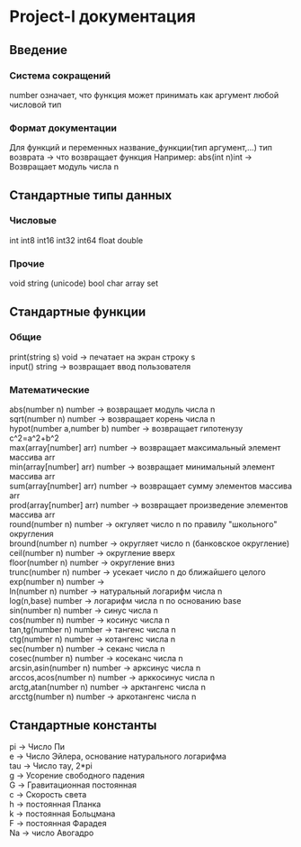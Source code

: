 # Project-l документация

## Введение
### Система сокращений
number означает, что функция может принимать как аргумент любой числовой тип
### Формат документации
Для функций и переменных
название_функции(тип аргумент,...) тип возврата -> что возвращает функция
Например:
abs(int n)int -> Возвращает модуль числа n
## Стандартные типы данных
### Числовые
int int8 int16 int32 int64 float double
### Прочие
void string (unicode) bool char array set
## Стандартные функции
### Общие
print(string s) void -> печатает на экран строку s  
input() string -> возвращает ввод пользователя
### Математические
abs(number n) number -> возвращает модуль числа n  
sqrt(number n) number -> возвращает корень числа n  
hypot(number a,number b) number -> возвращает гипотенузу c^2=a^2+b^2    
max(array[number] arr) number -> возвращает максимальный элемент массива arr   
min(array[number] arr) number -> возвращает минимальный элемент массива arr  
sum(array[number] arr) number -> возвращает сумму элементов массива arr  
prod(array[number] arr) number -> возвращает произведение элементов массива arr  
round(number n) number ->  окгуляет число n по правилу "школьного" округления  
bround(number n) number -> округляет число n (банковское округление)  
ceil(number n) number -> округление вверх   
floor(number n) number ->  округление вниз  
trunc(number n) number -> усекает число n до ближайшего целого
exp(number n) number ->  
ln(number n) number -> натуральный логарифм числа n  
log(n,base) number -> логарифм числа n по основанию base  
sin(number n) number -> синус числа n   
cos(number n) number -> косинус числа n   
tan,tg(number n) number -> тангенс числа n   
ctg(number n) number -> котангенс числа n    
sec(number n) number ->  секанс числа n  
cosec(number n) number -> косеканс числа n    
arcsin,asin(number n) number -> арксинус числа n     
arccos,acos(number n) number -> арккосинус числа n   
arctg,atan(number n) number -> арктангенс числа n      
arcctg(number n) number -> аркотангенс числа n  
## Стандартные константы
pi -> Число Пи  
e -> Число Эйлера, основание натурального логарифма  
tau -> Число тау, 2*pi  
g -> Усорение свободного падения   
G -> Гравитационная постоянная  
c -> Скорость света  
h -> постоянная Планка  
k -> постоянная Больцмана  
F -> постоянная Фарадея  
Na -> число Авогадро
